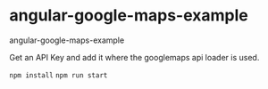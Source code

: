 # angular-google-maps-example
angular-google-maps-example

Get an API Key and add it where the googlemaps api loader is used.

`npm install`
`npm run start`

